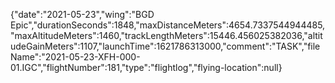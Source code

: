 {"date":"2021-05-23","wing":"BGD Epic","durationSeconds":1848,"maxDistanceMeters":4654.7337544944485,"maxAltitudeMeters":1460,"trackLengthMeters":15446.456025382036,"altitudeGainMeters":1107,"launchTime":1621786313000,"comment":"TASK","fileName":"2021-05-23-XFH-000-01.IGC","flightNumber":181,"type":"flightlog","flying-location":null}
